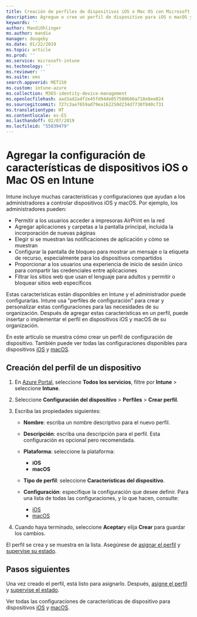 ```yaml
---
title: Creación de perfiles de dispositivos iOS o Mac OS con Microsoft Intune - Azure |Microsoft Docs
description: Agregue o cree un perfil de dispositivo para iOS o macOS y después configure los valores de AirPrint, diseño de la pantalla principal, notificaciones de aplicaciones, dispositivo compartido, inicio de sesión único y configuración de filtro de contenido web en Microsoft Intune.
keywords: ''
author: MandiOhlinger
ms.author: mandia
manager: dougeby
ms.date: 01/22/2019
ms.topic: article
ms.prod: ''
ms.service: microsoft-intune
ms.technology: ''
ms.reviewer: ''
ms.suite: ems
search.appverid: MET150
ms.custom: intune-azure
ms.collection: M365-identity-device-management
ms.openlocfilehash: aad3ad2a4f2e45fd94de057500686a718e8ee024
ms.sourcegitcommit: 727c3ae7659ad79ea162250d234d7730f840c731
ms.translationtype: HT
ms.contentlocale: es-ES
ms.lasthandoff: 02/07/2019
ms.locfileid: "55839479"
---
```

# <a name="add-ios-or-macos-device-feature-settings-in-intune"></a>Agregar la configuración de características de dispositivos iOS o Mac OS en Intune

Intune incluye muchas características y configuraciones que ayudan a los administradores a controlar dispositivos iOS y macOS. Por ejemplo, los administradores pueden:

- Permitir a los usuarios acceder a impresoras AirPrint en la red
- Agregar aplicaciones y carpetas a la pantalla principal, incluida la incorporación de nuevas páginas
- Elegir si se muestran las notificaciones de aplicación y cómo se muestran
- Configurar la pantalla de bloqueo para mostrar un mensaje o la etiqueta de recurso, especialmente para los dispositivos compartidos
- Proporcionar a los usuarios una experiencia de inicio de sesión único para compartir las credenciales entre aplicaciones
- Filtrar los sitios web que usan el lenguaje para adultos y permitir o bloquear sitios web específicos

Estas características están disponibles en Intune y el administrador puede configurarlas. Intune usa "perfiles de configuración" para crear y personalizar estas configuraciones para las necesidades de su organización. Después de agregar estas características en un perfil, puede insertar o implementar el perfil en dispositivos iOS y macOS de su organización.

En este artículo se muestra cómo crear un perfil de configuración de dispositivo. También puede ver todas las configuraciones disponibles para dispositivos [iOS](ios-device-features-settings.md) y [macOS](macos-device-features-settings.md).

## <a name="create-a-device-profile"></a>Creación del perfil de un dispositivo

1. En [Azure Portal](https://portal.azure.com), seleccione **Todos los servicios**, filtre por **Intune** > seleccione **Intune**.
2. Seleccione **Configuración del dispositivo** > **Perfiles** > **Crear perfil**.
3. Escriba las propiedades siguientes:

    - **Nombre**: escriba un nombre descriptivo para el nuevo perfil.
    - **Descripción**: escriba una descripción para el perfil. Esta configuración es opcional pero recomendada.
    - **Plataforma**: seleccione la plataforma:
        - **iOS**
        - **macOS**
    - **Tipo de perfil**: seleccione **Características del dispositivo**.
    - **Configuración**: especifique la configuración que desee definir. Para una lista de todas las configuraciones, y lo que hacen, consulte:

        - [iOS](ios-device-features-settings.md)
        - [macOS](macos-device-features-settings.md)

4. Cuando haya terminado, seleccione **Aceptar**y elija **Crear** para guardar los cambios.

El perfil se crea y se muestra en la lista. Asegúrese de [asignar el perfil](device-profile-assign.md) y [supervise su estado](device-profile-monitor.md).

## <a name="next-steps"></a>Pasos siguientes

Una vez creado el perfil, está listo para asignarlo. Después, [asigne el perfil](device-profile-assign.md) y [supervise el estado](device-profile-monitor.md).

Ver todas las configuraciones de características de dispositivo para dispositivos [iOS](ios-device-features-settings.md) y [macOS](macos-device-features-settings.md).
